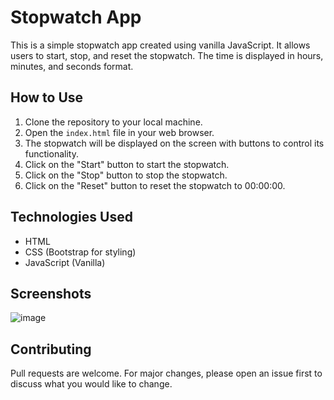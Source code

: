 # Stopwatch App

This is a simple stopwatch app created using vanilla JavaScript. It allows users to start, stop, and reset the stopwatch. The time is displayed in hours, minutes, and seconds format.

## How to Use

1. Clone the repository to your local machine.
2. Open the `index.html` file in your web browser.
3. The stopwatch will be displayed on the screen with buttons to control its functionality.
4. Click on the "Start" button to start the stopwatch.
5. Click on the "Stop" button to stop the stopwatch.
6. Click on the "Reset" button to reset the stopwatch to 00:00:00.

## Technologies Used

- HTML
- CSS (Bootstrap for styling)
- JavaScript (Vanilla)

## Screenshots

![image](https://github.com/chopra1511/Stopwatch/assets/63909178/8f897422-858b-4cce-86bb-f3748fbd20ed)

## Contributing

Pull requests are welcome. For major changes, please open an issue first to discuss what you would like to change.
